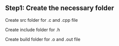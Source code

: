 ## Step1: Create the necessary folder
Create src folder for .c and .cpp file



Create include folder for .h



Create build folder for .o and .out file


